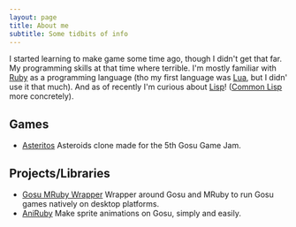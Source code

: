 ```yaml
---
layout: page
title: About me
subtitle: Some tidbits of info
---
```


I started learning to make game some time ago, though I didn't get that far. My programming
skills at that time where terrible. I'm mostly familiar with [Ruby](https://www.ruby-lang.org/en/) 
as a programming language (tho my first language was [Lua](https://www.lua.org/), but I didn' use it that much).
And as of recently I'm curious about [Lisp](https://en.wikipedia.org/wiki/Lisp)! ([Common Lisp](https://en.wikipedia.org/wiki/Common_Lisp) more concretely).

## Games

- [Asteritos](https://chadow.itch.io/asteritos)
    Asteroids clone made for the 5th Gosu Game Jam. 

## Projects/Libraries

- [Gosu MRuby Wrapper](https://github.com/Chadowo/gosu-mruby-wrapper)
    Wrapper around Gosu and MRuby to run Gosu games natively on desktop platforms.
- [AniRuby](https://github.com/Chadowo/aniruby)
    Make sprite animations on Gosu, simply and easily.